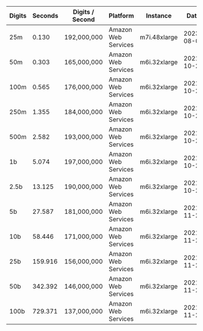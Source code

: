 | Digits | Seconds | Digits / Second | Platform | Instance | Date | Files |
| ------ | ------- | --------------- | -------- | -------- | ---- | ----- |
| 25m | 0.130 | 192,000,000 | Amazon Web Services | m7i.48xlarge | 2023-08-06 | [cfg](../Amazon%20Web%20Services/m7i.48xlarge/Unnormalized%20Fresnel%20S%281%29%20%5BSeries%5D/Unnormalized%20Fresnel%20S%281%29%20-%2020230806-121938.cfg) [out](../Amazon%20Web%20Services/m7i.48xlarge/Unnormalized%20Fresnel%20S%281%29%20%5BSeries%5D/Unnormalized%20Fresnel%20S%281%29%20-%2020230806-121938.out) [txt](../Amazon%20Web%20Services/m7i.48xlarge/Unnormalized%20Fresnel%20S%281%29%20%5BSeries%5D/Unnormalized%20Fresnel%20S%281%29%20-%2020230806-121938.txt) |
| 50m | 0.303 | 165,000,000 | Amazon Web Services | m6i.32xlarge | 2021-10-29 | [cfg](../Amazon%20Web%20Services/m6i.32xlarge/Unnormalized%20Fresnel%20S%281%29%20%5BSeries%5D/Unnormalized%20Fresnel%20S%281%29%20-%2020211029-160348.cfg) [out](../Amazon%20Web%20Services/m6i.32xlarge/Unnormalized%20Fresnel%20S%281%29%20%5BSeries%5D/Unnormalized%20Fresnel%20S%281%29%20-%2020211029-160348.out) [txt](../Amazon%20Web%20Services/m6i.32xlarge/Unnormalized%20Fresnel%20S%281%29%20%5BSeries%5D/Unnormalized%20Fresnel%20S%281%29%20-%2020211029-160348.txt) |
| 100m | 0.565 | 176,000,000 | Amazon Web Services | m6i.32xlarge | 2021-10-29 | [cfg](../Amazon%20Web%20Services/m6i.32xlarge/Unnormalized%20Fresnel%20S%281%29%20%5BSeries%5D/Unnormalized%20Fresnel%20S%281%29%20-%2020211029-160358.cfg) [out](../Amazon%20Web%20Services/m6i.32xlarge/Unnormalized%20Fresnel%20S%281%29%20%5BSeries%5D/Unnormalized%20Fresnel%20S%281%29%20-%2020211029-160358.out) [txt](../Amazon%20Web%20Services/m6i.32xlarge/Unnormalized%20Fresnel%20S%281%29%20%5BSeries%5D/Unnormalized%20Fresnel%20S%281%29%20-%2020211029-160358.txt) |
| 250m | 1.355 | 184,000,000 | Amazon Web Services | m6i.32xlarge | 2021-10-29 | [cfg](../Amazon%20Web%20Services/m6i.32xlarge/Unnormalized%20Fresnel%20S%281%29%20%5BSeries%5D/Unnormalized%20Fresnel%20S%281%29%20-%2020211029-160408.cfg) [out](../Amazon%20Web%20Services/m6i.32xlarge/Unnormalized%20Fresnel%20S%281%29%20%5BSeries%5D/Unnormalized%20Fresnel%20S%281%29%20-%2020211029-160408.out) [txt](../Amazon%20Web%20Services/m6i.32xlarge/Unnormalized%20Fresnel%20S%281%29%20%5BSeries%5D/Unnormalized%20Fresnel%20S%281%29%20-%2020211029-160408.txt) |
| 500m | 2.582 | 193,000,000 | Amazon Web Services | m6i.32xlarge | 2021-10-29 | [cfg](../Amazon%20Web%20Services/m6i.32xlarge/Unnormalized%20Fresnel%20S%281%29%20%5BSeries%5D/Unnormalized%20Fresnel%20S%281%29%20-%2020211029-171451.cfg) [out](../Amazon%20Web%20Services/m6i.32xlarge/Unnormalized%20Fresnel%20S%281%29%20%5BSeries%5D/Unnormalized%20Fresnel%20S%281%29%20-%2020211029-171451.out) [txt](../Amazon%20Web%20Services/m6i.32xlarge/Unnormalized%20Fresnel%20S%281%29%20%5BSeries%5D/Unnormalized%20Fresnel%20S%281%29%20-%2020211029-171451.txt) |
| 1b | 5.074 | 197,000,000 | Amazon Web Services | m6i.32xlarge | 2021-10-29 | [cfg](../Amazon%20Web%20Services/m6i.32xlarge/Unnormalized%20Fresnel%20S%281%29%20%5BSeries%5D/Unnormalized%20Fresnel%20S%281%29%20-%2020211029-171507.cfg) [out](../Amazon%20Web%20Services/m6i.32xlarge/Unnormalized%20Fresnel%20S%281%29%20%5BSeries%5D/Unnormalized%20Fresnel%20S%281%29%20-%2020211029-171507.out) [txt](../Amazon%20Web%20Services/m6i.32xlarge/Unnormalized%20Fresnel%20S%281%29%20%5BSeries%5D/Unnormalized%20Fresnel%20S%281%29%20-%2020211029-171507.txt) |
| 2.5b | 13.125 | 190,000,000 | Amazon Web Services | m6i.32xlarge | 2021-10-29 | [cfg](../Amazon%20Web%20Services/m6i.32xlarge/Unnormalized%20Fresnel%20S%281%29%20%5BSeries%5D/Unnormalized%20Fresnel%20S%281%29%20-%2020211029-202915.cfg) [out](../Amazon%20Web%20Services/m6i.32xlarge/Unnormalized%20Fresnel%20S%281%29%20%5BSeries%5D/Unnormalized%20Fresnel%20S%281%29%20-%2020211029-202915.out) [txt](../Amazon%20Web%20Services/m6i.32xlarge/Unnormalized%20Fresnel%20S%281%29%20%5BSeries%5D/Unnormalized%20Fresnel%20S%281%29%20-%2020211029-202915.txt) |
| 5b | 27.587 | 181,000,000 | Amazon Web Services | m6i.32xlarge | 2021-11-27 | [cfg](../Amazon%20Web%20Services/m6i.32xlarge/Unnormalized%20Fresnel%20S%281%29%20%5BSeries%5D/Unnormalized%20Fresnel%20S%281%29%20-%2020211127-153007.cfg) [out](../Amazon%20Web%20Services/m6i.32xlarge/Unnormalized%20Fresnel%20S%281%29%20%5BSeries%5D/Unnormalized%20Fresnel%20S%281%29%20-%2020211127-153007.out) [txt](../Amazon%20Web%20Services/m6i.32xlarge/Unnormalized%20Fresnel%20S%281%29%20%5BSeries%5D/Unnormalized%20Fresnel%20S%281%29%20-%2020211127-153007.txt) |
| 10b | 58.446 | 171,000,000 | Amazon Web Services | m6i.32xlarge | 2021-11-27 | [cfg](../Amazon%20Web%20Services/m6i.32xlarge/Unnormalized%20Fresnel%20S%281%29%20%5BSeries%5D/Unnormalized%20Fresnel%20S%281%29%20-%2020211127-153126.cfg) [out](../Amazon%20Web%20Services/m6i.32xlarge/Unnormalized%20Fresnel%20S%281%29%20%5BSeries%5D/Unnormalized%20Fresnel%20S%281%29%20-%2020211127-153126.out) [txt](../Amazon%20Web%20Services/m6i.32xlarge/Unnormalized%20Fresnel%20S%281%29%20%5BSeries%5D/Unnormalized%20Fresnel%20S%281%29%20-%2020211127-153126.txt) |
| 25b | 159.916 | 156,000,000 | Amazon Web Services | m6i.32xlarge | 2021-11-27 | [cfg](../Amazon%20Web%20Services/m6i.32xlarge/Unnormalized%20Fresnel%20S%281%29%20%5BSeries%5D/Unnormalized%20Fresnel%20S%281%29%20-%2020211127-153458.cfg) [out](../Amazon%20Web%20Services/m6i.32xlarge/Unnormalized%20Fresnel%20S%281%29%20%5BSeries%5D/Unnormalized%20Fresnel%20S%281%29%20-%2020211127-153458.out) [txt](../Amazon%20Web%20Services/m6i.32xlarge/Unnormalized%20Fresnel%20S%281%29%20%5BSeries%5D/Unnormalized%20Fresnel%20S%281%29%20-%2020211127-153458.txt) |
| 50b | 342.392 | 146,000,000 | Amazon Web Services | m6i.32xlarge | 2021-11-27 | [cfg](../Amazon%20Web%20Services/m6i.32xlarge/Unnormalized%20Fresnel%20S%281%29%20%5BSeries%5D/Unnormalized%20Fresnel%20S%281%29%20-%2020211127-154225.cfg) [out](../Amazon%20Web%20Services/m6i.32xlarge/Unnormalized%20Fresnel%20S%281%29%20%5BSeries%5D/Unnormalized%20Fresnel%20S%281%29%20-%2020211127-154225.out) [txt](../Amazon%20Web%20Services/m6i.32xlarge/Unnormalized%20Fresnel%20S%281%29%20%5BSeries%5D/Unnormalized%20Fresnel%20S%281%29%20-%2020211127-154225.txt) |
| 100b | 729.371 | 137,000,000 | Amazon Web Services | m6i.32xlarge | 2021-11-27 | [cfg](../Amazon%20Web%20Services/m6i.32xlarge/Unnormalized%20Fresnel%20S%281%29%20%5BSeries%5D/Unnormalized%20Fresnel%20S%281%29%20-%2020211127-155800.cfg) [out](../Amazon%20Web%20Services/m6i.32xlarge/Unnormalized%20Fresnel%20S%281%29%20%5BSeries%5D/Unnormalized%20Fresnel%20S%281%29%20-%2020211127-155800.out) [txt](../Amazon%20Web%20Services/m6i.32xlarge/Unnormalized%20Fresnel%20S%281%29%20%5BSeries%5D/Unnormalized%20Fresnel%20S%281%29%20-%2020211127-155800.txt) |
